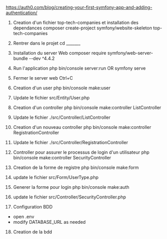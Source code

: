 https://auth0.com/blog/creating-your-first-symfony-app-and-adding-authentication/


1. Creation d'un fichier top-tech-companies et installation des dependances
composer create-project symfony/website-skeleton top-tech-companies

2. Rentrer dans le projet
cd _______

3. Installation du server Web
composer require symfony/web-server-bundle --dev ^4.4.2

4. Run l'application
php bin/console server:run 
OR symfony serve

5. Fermer le server web
Ctrl+C

6. Creation d'un user
php bin/console make:user

7. Update le fichier 
src/Entity/User.php

8. Creation d'un controller
php bin/console make:controller ListController

9. Update le fichier
./src/Controller/ListController

10. Creation d'un nouveau controller
php bin/console make:controller RegistrationController

11. Update le fichier
 ./src/Controller/RegistrationController

12. Controller pour assurer le processus de login d'un utilisateur
php bin/console make:controller SecurityController

13. Creation de la forme de registre
php bin/console make:form

14. update le fichier
src/Form/UserType.php

15. Generer la forme pour login
php bin/console make:auth

16. update le fichier
src/Controller/SecurityController.php

17. Configuration BDD
-   open .env
-   modify DATABASE_URL as needed

18. Creation de la bdd
